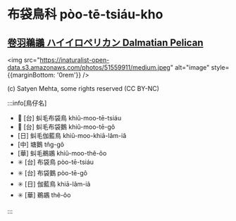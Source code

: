 # 布袋鳥科 pòo-tē-tsiáu-kho

## [卷羽鵜鶘 ハイイロペリカン Dalmatian Pelican](https://ebird.org/species/dalpel1)

<img src="https://inaturalist-open-data.s3.amazonaws.com/photos/51559911/medium.jpeg" alt="image" style={{marginBottom: '0rem'}} />

<p className="image-caption">
(c) Satyen Mehta, some rights reserved (CC BY-NC)
</p>

:::info[鳥仔名]

- 🎯 [台] 虯毛布袋鳥 khiû-moo-tē-tsiáu
- 🎯 [台] 虯毛布袋鵝 khiû-moo-tē-gô
- [日] 虯毛伽藍鳥 khiû-moo-khiā-lâm-iâ
- [中] 塘鵝 tn̂g-gô
- [華] 虯毛鵜鶘 khiû-moo-thê-ôo
- ✳️ [台] 布袋鳥 pòo-tē-tsiáu
- ✳️ [台] 布袋鵝 pòo-tē-gô
- ✳️ [日] 伽藍鳥 khiā-lâm-iâ
- ✳️ [華] 鵜鶘 thê-ôo

:::
